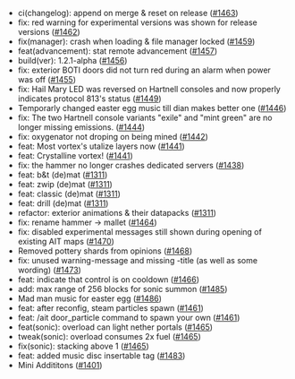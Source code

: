- ci(changelog): append on merge & reset on release ([#1463](https://github.com/amblelabs/ait/pull/1463))
- fix: red warning for experimental versions was shown for release versions ([#1462](https://github.com/amblelabs/ait/pull/1462))
- fix(manager): crash when loading & file manager locked ([#1459](https://github.com/amblelabs/ait/pull/1459))
- feat(advancement): stat remote advancement ([#1457](https://github.com/amblelabs/ait/pull/1457))
- build(ver): 1.2.1-alpha ([#1456](https://github.com/amblelabs/ait/pull/1456))
- fix: exterior BOTI doors did not turn red during an alarm when power was off ([#1455](https://github.com/amblelabs/ait/pull/1455))
- fix: Hail Mary LED was reversed on Hartnell consoles and now properly indicates protocol 813's status ([#1449](https://github.com/amblelabs/ait/pull/1449))
- Temporarly changed easter egg music till dian makes better one ([#1446](https://github.com/amblelabs/ait/pull/1446))
- fix: The two Hartnell console variants "exile" and "mint green" are no longer missing emissions. ([#1444](https://github.com/amblelabs/ait/pull/1444))
- fix: oxygenator not droping on being mined ([#1442](https://github.com/amblelabs/ait/pull/1442))
- feat: Most vortex's utalize layers now ([#1441](https://github.com/amblelabs/ait/pull/1441))
- feat: Crystalline vortex! ([#1441](https://github.com/amblelabs/ait/pull/1441))
- fix: the hammer no longer crashes dedicated servers ([#1438](https://github.com/amblelabs/ait/pull/1438))
- feat: b&t (de)mat ([#1311](https://github.com/amblelabs/ait/pull/1311))
- feat: zwip (de)mat ([#1311](https://github.com/amblelabs/ait/pull/1311))
- feat: classic (de)mat ([#1311](https://github.com/amblelabs/ait/pull/1311))
- feat: drill (de)mat ([#1311](https://github.com/amblelabs/ait/pull/1311))
- refactor: exterior animations & their datapacks ([#1311](https://github.com/amblelabs/ait/pull/1311))
- fix: rename hammer -> mallet ([#1464](https://github.com/amblelabs/ait/pull/1464))
- fix: disabled experimental messages still shown during opening of existing AIT maps ([#1470](https://github.com/amblelabs/ait/pull/1470))
- Removed pottery shards from opinions ([#1468](https://github.com/amblelabs/ait/pull/1468))
- fix: unused warning-message and missing -title (as well as some wording) ([#1473](https://github.com/amblelabs/ait/pull/1473))
- feat: indicate that control is on cooldown ([#1466](https://github.com/amblelabs/ait/pull/1466))
- add: max range of 256 blocks for sonic summon ([#1485](https://github.com/amblelabs/ait/pull/1485))
- Mad man music for easter egg ([#1486](https://github.com/amblelabs/ait/pull/1486))
- feat: after reconfig, steam particles spawn ([#1461](https://github.com/amblelabs/ait/pull/1461))
- feat: /ait door_particle command to spawn your own ([#1461](https://github.com/amblelabs/ait/pull/1461))
- feat(sonic): overload can light nether portals ([#1465](https://github.com/amblelabs/ait/pull/1465))
- tweak(sonic): overload consumes 2x fuel ([#1465](https://github.com/amblelabs/ait/pull/1465))
- fix(sonic): stacking above 1 ([#1465](https://github.com/amblelabs/ait/pull/1465))
- feat: added music disc insertable tag ([#1483](https://github.com/amblelabs/ait/pull/1483))
- Mini Addititons ([#1401](https://github.com/amblelabs/ait/pull/1401))
